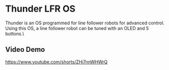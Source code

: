 # Thunder LFR OS

Thunder is an OS programmed for line follower robots for advanced control.\
Using this OS, a line follower robot can be tuned with an OLED and 5 buttons.\

## Video Demo

https://www.youtube.com/shorts/ZHi7nnWHWrQ
